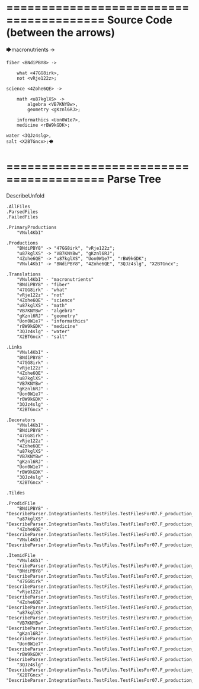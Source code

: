 ========================================
Source Code (between the arrows)
========================================

🡆macronutrients <VNvl4KbI> ->

    fiber <BNdiPBY8> ->

        what <47GG8irk>,
        not <vRje122z>;
	
	science <4Zohe6QE> ->
		
		math <u87kglXS> ->
			algebra <VB7KNYBw>,
			geometry <gKznl6RJ>;
			
		informathics <Uon0W1e7>,
		medicine <rBW9kGDK>;
    
    water <3QJz4slg>,
    salt <X2BTGncx>;🡄

========================================
Parse Tree
========================================
DescribeUnfold

    .AllFiles
    .ParsedFiles
    .FailedFiles

    .PrimaryProductions
        "VNvl4KbI" 

    .Productions
        "BNdiPBY8" -> "47GG8irk", "vRje122z";
        "u87kglXS" -> "VB7KNYBw", "gKznl6RJ";
        "4Zohe6QE" -> "u87kglXS", "Uon0W1e7", "rBW9kGDK";
        "VNvl4KbI" -> "BNdiPBY8", "4Zohe6QE", "3QJz4slg", "X2BTGncx";

    .Translations
        "VNvl4KbI" - "macronutrients"
        "BNdiPBY8" - "fiber"
        "47GG8irk" - "what"
        "vRje122z" - "not"
        "4Zohe6QE" - "science"
        "u87kglXS" - "math"
        "VB7KNYBw" - "algebra"
        "gKznl6RJ" - "geometry"
        "Uon0W1e7" - "informathics"
        "rBW9kGDK" - "medicine"
        "3QJz4slg" - "water"
        "X2BTGncx" - "salt"

    .Links
        "VNvl4KbI" - 
        "BNdiPBY8" - 
        "47GG8irk" - 
        "vRje122z" - 
        "4Zohe6QE" - 
        "u87kglXS" - 
        "VB7KNYBw" - 
        "gKznl6RJ" - 
        "Uon0W1e7" - 
        "rBW9kGDK" - 
        "3QJz4slg" - 
        "X2BTGncx" - 

    .Decorators
        "VNvl4KbI" - 
        "BNdiPBY8" - 
        "47GG8irk" - 
        "vRje122z" - 
        "4Zohe6QE" - 
        "u87kglXS" - 
        "VB7KNYBw" - 
        "gKznl6RJ" - 
        "Uon0W1e7" - 
        "rBW9kGDK" - 
        "3QJz4slg" - 
        "X2BTGncx" - 

    .Tildes

    .ProdidFile
        "BNdiPBY8" - "DescribeParser.IntegrationTests.TestFiles.TestFilesFor07.F_production_in_production6.ds"
        "u87kglXS" - "DescribeParser.IntegrationTests.TestFiles.TestFilesFor07.F_production_in_production6.ds"
        "4Zohe6QE" - "DescribeParser.IntegrationTests.TestFiles.TestFilesFor07.F_production_in_production6.ds"
        "VNvl4KbI" - "DescribeParser.IntegrationTests.TestFiles.TestFilesFor07.F_production_in_production6.ds"

    .ItemidFile
        "VNvl4KbI" - "DescribeParser.IntegrationTests.TestFiles.TestFilesFor07.F_production_in_production6.ds"
        "BNdiPBY8" - "DescribeParser.IntegrationTests.TestFiles.TestFilesFor07.F_production_in_production6.ds"
        "47GG8irk" - "DescribeParser.IntegrationTests.TestFiles.TestFilesFor07.F_production_in_production6.ds"
        "vRje122z" - "DescribeParser.IntegrationTests.TestFiles.TestFilesFor07.F_production_in_production6.ds"
        "4Zohe6QE" - "DescribeParser.IntegrationTests.TestFiles.TestFilesFor07.F_production_in_production6.ds"
        "u87kglXS" - "DescribeParser.IntegrationTests.TestFiles.TestFilesFor07.F_production_in_production6.ds"
        "VB7KNYBw" - "DescribeParser.IntegrationTests.TestFiles.TestFilesFor07.F_production_in_production6.ds"
        "gKznl6RJ" - "DescribeParser.IntegrationTests.TestFiles.TestFilesFor07.F_production_in_production6.ds"
        "Uon0W1e7" - "DescribeParser.IntegrationTests.TestFiles.TestFilesFor07.F_production_in_production6.ds"
        "rBW9kGDK" - "DescribeParser.IntegrationTests.TestFiles.TestFilesFor07.F_production_in_production6.ds"
        "3QJz4slg" - "DescribeParser.IntegrationTests.TestFiles.TestFilesFor07.F_production_in_production6.ds"
        "X2BTGncx" - "DescribeParser.IntegrationTests.TestFiles.TestFilesFor07.F_production_in_production6.ds"

